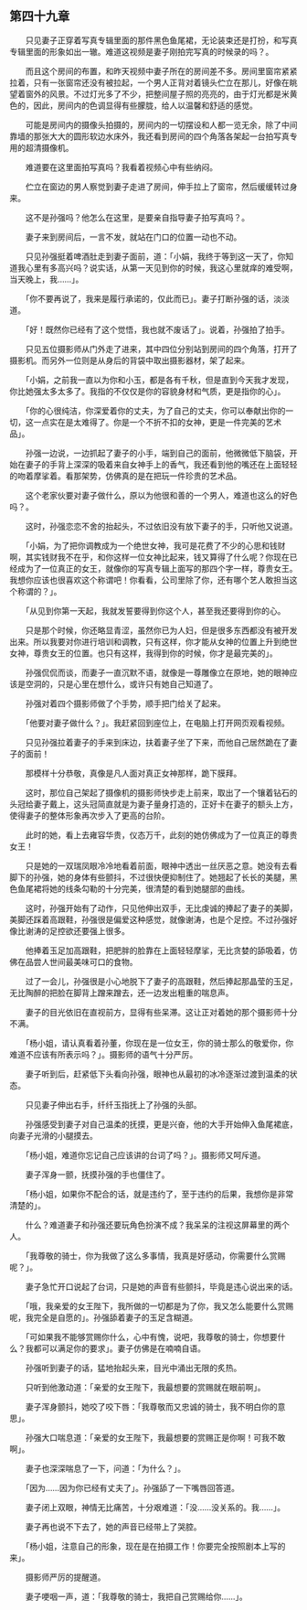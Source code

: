 ## 第四十九章

　　只见妻子正穿着写真专辑里面的那件黑色鱼尾裙，无论装束还是打扮，和写真专辑里面的形象如出一辙。难道这视频是妻子刚拍完写真的时候录的吗？。

　　而且这个房间的布置，和昨天视频中妻子所在的房间差不多。房间里窗帘紧紧拉着，只有一张窗帘还没有被拉起，一个男人正背对着镜头伫立在那儿，好像在眺望着窗外的风景。不过灯光多了不少，把整间屋子照的亮亮的，由于灯光都是米黄色的，因此，房间内的色调显得有些朦胧，给人以温馨和舒适的感觉。

　　可能是房间内的摄像头拍摄的，房间内的一切摆设和人都一览无余，除了中间靠墙的那张大大的圆形软边水床外，我还看到房间的四个角落各架起一台拍写真专用的超清摄像机。

　　难道要在这里面拍写真吗？我看着视频心中有些纳闷。

　　伫立在窗边的男人察觉到妻子走进了房间，伸手拉上了窗帘，然后缓缓转过身来。

　　这不是孙强吗？他怎么在这里，是要亲自指导妻子拍写真吗？。

　　妻子来到房间后，一言不发，就站在门口的位置一动也不动。

　　只见孙强挺着啤酒肚走到妻子面前，道：「小娟，我终于等到这一天了，你知道我心里有多高兴吗？说实话，从第一天见到你的时候，我这心里就痒的难受啊，当天晚上，我……」。

　　「你不要再说了，我来是履行承诺的，仅此而已」。妻子打断孙强的话，淡淡道。

　　「好！既然你已经有了这个觉悟，我也就不废话了」。说着，孙强拍了拍手。

　　只见五位摄影师从门外走了进来，其中四位分别站到房间的四个角落，打开了摄影机。而另外一位则是从身后的背袋中取出摄影器材，架了起来。

　　「小娟，之前我一直以为你和小玉，都是各有千秋，但是直到今天我才发现，你比她强太多太多了。我指的不仅仅是你的容貌身材和气质，更是指你的心」。

　　「你的心很纯洁，你深爱着你的丈夫，为了自己的丈夫，你可以奉献出你的一切，这一点实在是太难得了。你是一个不折不扣的女神，更是一件完美的艺术品」。

　　孙强一边说，一边抓起了妻子的小手，端到自己的面前，他微微低下脑袋，开始在妻子的手背上深深的吸着来自女神手上的香气，我还看到他的嘴还在上面轻轻的吻着摩挲着。看那架势，仿佛真的是在把玩一件珍贵的艺术品。

　　这个老家伙要对妻子做什么，原以为他很和善的一个男人，难道也这么的好色吗？。

　　这时，孙强恋恋不舍的抬起头，不过依旧没有放下妻子的手，只听他又说道。

　　「小娟，为了把你调教成为一个绝世女神，我可是花费了不少的心思和钱财啊，其实钱财我不在乎，和你这样一位女神比起来，钱又算得了什么呢？你现在已经成为了一位真正的女王，就像你的写真专辑上面写的那四个字一样，尊贵女王。我想你应该也很喜欢这个称谓吧！你看看，公司里除了你，还有哪个艺人敢担当这个称谓的？」。

　　「从见到你第一天起，我就发誓要得到你这个人，甚至我还要得到你的心。

　　只是那个时候，你还略显青涩，虽然你已为人妇，但是很多东西都没有被开发出来。所以我要对你进行培训和调教，只有这样，你才能从女神的位置上升到绝世女神，尊贵女王的位置。也只有这样，我得到你的时候，你才是最完美的」。

　　孙强侃侃而谈，而妻子一直沉默不语，就像是一尊雕像立在原地，她的眼神应该是空洞的，只是心里在想什么，或许只有她自己知道了。

　　孙强对着四个摄影师做了个手势，顺手把门给关了起来。

　　「他要对妻子做什么？」。我赶紧回到座位上，在电脑上打开网页观看视频。

　　只见孙强拉着妻子的手来到床边，扶着妻子坐了下来，而他自己居然跪在了妻子的面前！

　　那模样十分恭敬，真像是凡人面对真正女神那样，跪下膜拜。

　　这时，那位自己架起了摄像机的摄影师快步走上前来，取出了一个镶着钻石的头冠给妻子戴上，这头冠简直就是为妻子量身打造的，正好卡在妻子的额头上方，使得妻子的整体形象再次步入了更高的台阶。

　　此时的她，看上去雍容华贵，仪态万千，此刻的她仿佛成为了一位真正的尊贵女王！

　　只是她的一双瑞凤眼冷冷地看着前面，眼神中透出一丝厌恶之意。她没有去看脚下的孙强，她的身体有些颤抖，不过很快便抑制住了。她翘起了长长的美腿，黑色鱼尾裙将她的线条勾勒的十分完美，很清楚的看到她腿部的曲线。

　　这时，孙强开始有了动作，只见他伸出双手，无比虔诚的捧起了妻子的美脚，美脚还踩着高跟鞋，孙强很是偏爱这种感觉，就像谢涛，也是个足控。不过孙强好像比谢涛的足控欲还要强上很多。

　　他捧着玉足加高跟鞋，把肥胖的脸靠在上面轻轻摩挲，无比贪婪的舔吸着，仿佛在品尝人世间最美味可口的食物。

　　过了一会儿，孙强很是小心地脱下了妻子的高跟鞋，然后捧起那晶莹的玉足，无比陶醉的把脸在脚背上蹭来蹭去，还一边发出粗重的喘息声。

　　妻子的目光依旧在直视前方，显得有些呆滞。这让正对着她的那个摄影师十分不满。

　　「杨小姐，请认真看着孙董，你现在是一位女王，你的骑士那么的敬爱你，你难道不应该有所表示吗？」。摄影师的语气十分严厉。

　　妻子听到后，赶紧低下头看向孙强，眼神也从最初的冰冷逐渐过渡到温柔的状态。

　　只见妻子伸出右手，纤纤玉指抚上了孙强的头部。

　　孙强感受到妻子对自己温柔的抚摸，更是兴奋，他的大手开始伸入鱼尾裙底，向妻子光滑的小腿摸去。

　　「杨小姐，难道你忘记自己应该讲的台词了吗？」。摄影师又呵斥道。

　　妻子浑身一颤，抚摸孙强的手也僵住了。

　　「杨小姐，如果你不配合的话，就是违约了，至于违约的后果，我想你是非常清楚的」。

　　什么？难道妻子和孙强还要玩角色扮演不成？我呆呆的注视这屏幕里的两个人。

　　「我尊敬的骑士，你为我做了这么多事情，我真是好感动，你需要什么赏赐呢？」。

　　妻子急忙开口说起了台词，只是她的声音有些颤抖，毕竟是违心说出来的话。

　　「哦，我亲爱的女王陛下，我所做的一切都是为了你，我又怎么能要什么赏赐呢，我完全是自愿的」。孙强舔着妻子的玉足含糊道。

　　「可如果我不能够赏赐你什么，心中有愧，说吧，我尊敬的骑士，你想要什么？我都可以满足你的要求」。妻子仿佛是在喃喃自语。

　　孙强听到妻子的话，猛地抬起头来，目光中涌出无限的炙热。

　　只听到他激动道：「亲爱的女王陛下，我最想要的赏赐就在眼前啊」。

　　妻子浑身颤抖，她咬了咬下唇：「我尊敬而又忠诚的骑士，我不明白你的意思」。

　　孙强大口喘息道：「亲爱的女王陛下，我最想要的赏赐正是你啊！可我不敢啊」。

　　妻子也深深喘息了一下，问道：「为什么？」。

　　「因为……因为你已经有丈夫了」。孙强舔了一下嘴唇回答道。

　　妻子闭上双眼，神情无比痛苦，十分艰难道：「没……没关系的。我……」。

　　妻子再也说不下去了，她的声音已经带上了哭腔。

　　「杨小姐，注意自己的形象，现在是在拍摄工作！你要完全按照剧本上写的来」。

　　摄影师严厉的提醒道。

　　妻子哽咽一声，道：「我尊敬的骑士，我把自己赏赐给你……」。

